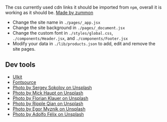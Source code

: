 The css currently used cdn links it should be imported from `npm`, overall it is working as it should be.
[Made by zummon](https://zummon.page/)

- Change the site name in `./pages/_app.jsx`
- Change the site background in `./pages/_document.jsx`
- Change the custom font in `./styles/global.css`, `./components/Header.jsx`, and `./components/Footer.jsx`
- Modify your data in `./lib/products.json` to add, edit and remove the site pages.

## Dev tools

- [UIkit](https://getuikit.com/)
- [Fontsource](https://fontsource.org/)
- [Photo by Sergey Sokolov on Unsplash](https://unsplash.com/photos/YSUnEXMVN5k)
- [Photo by Mick Haupt on Unsplash](https://unsplash.com/photos/tJefy_Vu7Po)
- [Photo by Florian Klauer on Unsplash](https://unsplash.com/photos/mk7D-4UCfmg)
- [Photo by Ripple Qian on Unsplash](https://unsplash.com/photos/BdvX-f_dJOk)
- [Photo by Egor Myznik on Unsplash](https://unsplash.com/photos/CdRIW3QRdE4)
- [Photo by Adolfo Félix on Unsplash](https://unsplash.com/photos/RTEbHyyZtnU)
